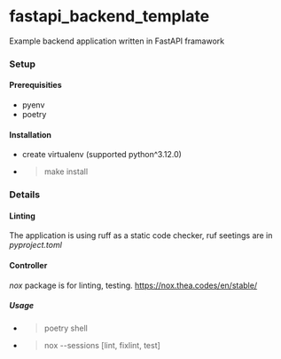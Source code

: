# fastapi_backend_template
Example backend application written in FastAPI framawork


### Setup

#### Prerequisities
- pyenv
- poetry

#### Installation
- create virtualenv (supported python^3.12.0)
- > make install


### Details

#### Linting

The application is using ruff as a static code checker, ruf seetings are in _pyproject.toml_

#### Controller

*nox* package is for linting, testing.
https://nox.thea.codes/en/stable/

##### Usage
- > poetry shell
- > nox --sessions [lint, fixlint, test]